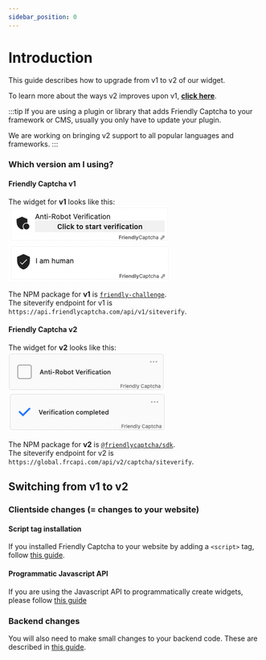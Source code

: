 ```yaml
---
sidebar_position: 0
---
```


# Introduction

This guide describes how to upgrade from v1 to v2 of our widget.

To learn more about the ways v2 improves upon v1, [**click here**](./why-upgrade).

:::tip
If you are using a plugin or library that adds Friendly Captcha to your framework or CMS, usually you only have to update your plugin.

We are working on bringing v2 support to all popular languages and frameworks.
:::

### Which version am I using?

#### Friendly Captcha **v1**


The widget for **v1** looks like this:  
![Screenshot of widget v1 that has not been started yet](./widget-v1-ready.png) ![Screenshot of widget v1 that has been finished](./widget-v1-completed.png)

The NPM package for **v1** is [`friendly-challenge`](https://www.npmjs.com/package/friendly-challenge).  
The siteverify endpoint for v1 is `https://api.friendlycaptcha.com/api/v1/siteverify`.

#### Friendly Captcha **v2**

The widget for **v2** looks like this:  
![Screenshot of widget v2 that has not been started yet](./widget-v2-ready.png) ![Screenshot of widget v2 that has been finished](./widget-v2-completed.png)

The NPM package for **v2** is [`@friendlycaptcha/sdk`](https://www.npmjs.com/package/@friendlycaptcha/sdk).  
The siteverify endpoint for v2 is `https://global.frcapi.com/api/v2/captcha/siteverify`.

## Switching from v1 to v2

### Clientside changes (= changes to your website)

#### Script tag installation

If you installed Friendly Captcha to your website by adding a `<script>` tag, follow [this guide](./script).

#### Programmatic Javascript API

If you are using the Javascript API to programmatically create widgets, please follow [this guide](./javascript-api)

### Backend changes

You will also need to make small changes to your backend code. These are described in [this guide](./backend-integration).